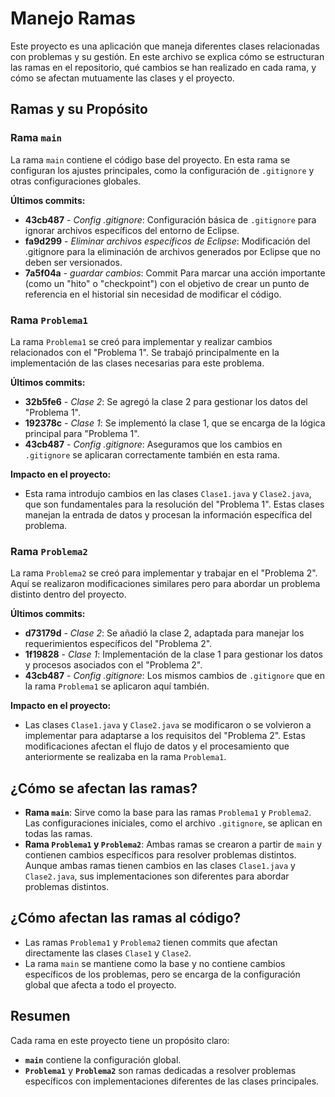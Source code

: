 # Manejo Ramas

Este proyecto es una aplicación que maneja diferentes clases relacionadas con problemas y su gestión. En este archivo se explica cómo se estructuran las ramas en el repositorio, qué cambios se han realizado en cada rama, y cómo se afectan mutuamente las clases y el proyecto.

## Ramas y su Propósito

### Rama `main`
La rama `main` contiene el código base del proyecto. En esta rama se configuran los ajustes principales, como la configuración de `.gitignore` y otras configuraciones globales.

**Últimos commits:**
- **43cb487** - *Config .gitignore*: Configuración básica de `.gitignore` para ignorar archivos específicos del entorno de Eclipse.
- **fa9d299** - *Eliminar archivos específicos de Eclipse*: Modificación del .gitignore para la eliminación de archivos generados por Eclipse que no deben ser versionados.
- **7a5f04a** - *guardar cambios*: Commit Para marcar una acción importante (como un "hito" o "checkpoint") con el objetivo de crear un punto de referencia en el historial sin necesidad de modificar el código.

### Rama `Problema1`
La rama `Problema1` se creó para implementar y realizar cambios relacionados con el "Problema 1". Se trabajó principalmente en la implementación de las clases necesarias para este problema.

**Últimos commits:**
- **32b5fe6** - *Clase 2*: Se agregó la clase 2 para gestionar los datos del "Problema 1".
- **192378c** - *Clase 1*: Se implementó la clase 1, que se encarga de la lógica principal para "Problema 1".
- **43cb487** - *Config .gitignore*: Aseguramos que los cambios en `.gitignore` se aplicaran correctamente también en esta rama.

**Impacto en el proyecto:**
- Esta rama introdujo cambios en las clases `Clase1.java` y `Clase2.java`, que son fundamentales para la resolución del "Problema 1". Estas clases manejan la entrada de datos y procesan la información específica del problema.

### Rama `Problema2`
La rama `Problema2` se creó para implementar y trabajar en el "Problema 2". Aquí se realizaron modificaciones similares pero para abordar un problema distinto dentro del proyecto.

**Últimos commits:**
- **d73179d** - *Clase 2*: Se añadió la clase 2, adaptada para manejar los requerimientos específicos del "Problema 2".
- **1f19828** - *Clase 1*: Implementación de la clase 1 para gestionar los datos y procesos asociados con el "Problema 2".
- **43cb487** - *Config .gitignore*: Los mismos cambios de `.gitignore` que en la rama `Problema1` se aplicaron aquí también.

**Impacto en el proyecto:**
- Las clases `Clase1.java` y `Clase2.java` se modificaron o se volvieron a implementar para adaptarse a los requisitos del "Problema 2". Estas modificaciones afectan el flujo de datos y el procesamiento que anteriormente se realizaba en la rama `Problema1`.

## ¿Cómo se afectan las ramas?

- **Rama `main`**: Sirve como la base para las ramas `Problema1` y `Problema2`. Las configuraciones iniciales, como el archivo `.gitignore`, se aplican en todas las ramas.
- **Rama `Problema1` y `Problema2`**: Ambas ramas se crearon a partir de `main` y contienen cambios específicos para resolver problemas distintos. Aunque ambas ramas tienen cambios en las clases `Clase1.java` y `Clase2.java`, sus implementaciones son diferentes para abordar problemas distintos.

## ¿Cómo afectan las ramas al código?
- Las ramas `Problema1` y `Problema2` tienen commits que afectan directamente las clases `Clase1` y `Clase2`. 
- La rama `main` se mantiene como la base y no contiene cambios específicos de los problemas, pero se encarga de la configuración global que afecta a todo el proyecto.

## Resumen
Cada rama en este proyecto tiene un propósito claro:
- **`main`** contiene la configuración global.
- **`Problema1`** y **`Problema2`** son ramas dedicadas a resolver problemas específicos con implementaciones diferentes de las clases principales.
